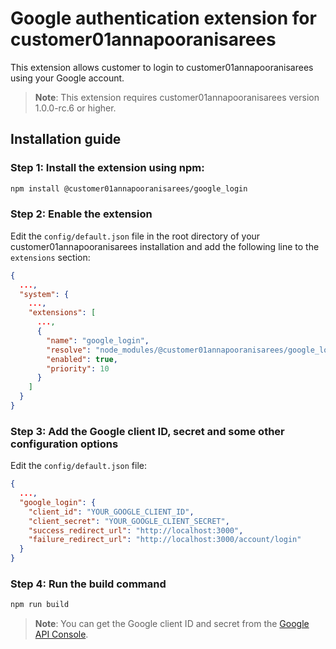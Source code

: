 # Google authentication extension for customer01annapooranisarees

This extension allows customer to login to customer01annapooranisarees using your Google account.

> **Note**: This extension requires customer01annapooranisarees version 1.0.0-rc.6 or higher.

## Installation guide

### Step 1: Install the extension using npm:

```bash
npm install @customer01annapooranisarees/google_login
```

### Step 2: Enable the extension

Edit the `config/default.json` file in the root directory of your customer01annapooranisarees installation and add the following line to the `extensions` section:

```json
{
  ...,
  "system": {
    ...,
    "extensions": [
      ...,
      {
        "name": "google_login",
        "resolve": "node_modules/@customer01annapooranisarees/google_login",
        "enabled": true,
        "priority": 10
      }
    ]
  }
}
```

### Step 3: Add the Google client ID, secret and some other configuration options

Edit the `config/default.json` file:

```json
{
  ...,
  "google_login": {
    "client_id": "YOUR_GOOGLE_CLIENT_ID",
    "client_secret": "YOUR_GOOGLE_CLIENT_SECRET",
    "success_redirect_url": "http://localhost:3000",
    "failure_redirect_url": "http://localhost:3000/account/login"
  }
}
```

### Step 4: Run the build command

```bash
npm run build
```

> **Note**: You can get the Google client ID and secret from the [Google API Console](https://console.developers.google.com/apis/credentials).